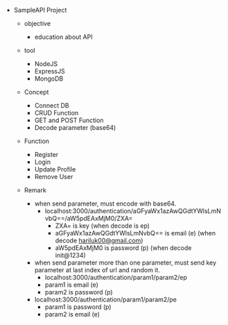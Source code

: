 - SampleAPI Project
	- objective
		- education about API
	- tool
		- NodeJS
		- ExpressJS
		- MongoDB
	- Concept
		- Connect DB
		- CRUD Function
		- GET and POST Function
		- Decode parameter (base64)
	- Function
		- Register
		- Login
		- Update Profile
		- Remove User

	- Remark
		- when send parameter, must encode with base64.
			- localhost:3000/authentication/aGFyaWx1azAwQGdtYWlsLmNvbQ==/aW5pdEAxMjM0/ZXA=
				- ZXA= is key (when decode is ep)
				- aGFyaWx1azAwQGdtYWlsLmNvbQ== is email (e) (when decode hariluk00@gmail.com)
				- aW5pdEAxMjM0 is password (p) (when decode init@1234)
		- when send parameter more than one parameter, must send key parameter at last index of url and random it.
			- localhost:3000/authentication/param1/param2/ep
			- param1 is email (e)
			- param2 is password (p)
		- localhost:3000/authentication/param1/param2/pe
			- param1 is password (p)
			- param2 is email (e)